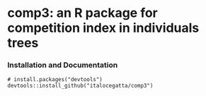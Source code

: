 # comp3: an R package for competition index in individuals trees

### Installation and Documentation

```
# install.packages("devtools")
devtools::install_github("italocegatta/comp3")
```

